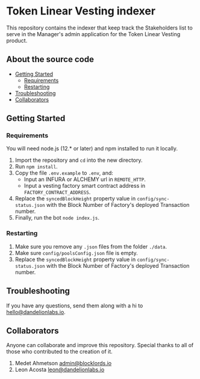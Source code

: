 # Token Linear Vesting indexer

This repository contains the indexer that keep track the Stakeholders list to serve in the Manager's admin application for the Token Linear Vesting product.

## About the source code

- [Getting Started](#getting-started)
  - [Requirements](#requirements)
  - [Restarting](#restarting)
- [Troubleshooting](#troubleshooting)
- [Collaborators](#collaborators)

## Getting Started

### Requirements

You will need node.js (12.\* or later) and npm installed to run it locally.

1. Import the repository and `cd` into the new directory.
2. Run `npm install`.
3. Copy the file `.env.example` to `.env`, and:
   - Input an INFURA or ALCHEMY url in `REMOTE_HTTP`.
   - Input a vesting factory smart contract address in `FACTORY_CONTRACT_ADDRESS`.
4. Replace the `syncedBlockHeight` property value in `config/sync-status.json` with the Block Number of Factory's deployed Transaction number.
5. Finally, run the bot `node index.js`.

### Restarting

1. Make sure you remove any `.json` files from the folder `./data`.
2. Make sure `config/poolsConfig.json` file is empty.
3. Replace the `syncedBlockHeight` property value in `config/sync-status.json` with the Block Number of Factory's deployed Transaction number.

## Troubleshooting

If you have any questions, send them along with a hi to [hello@dandelionlabs.io](mailto:hello@dandelionlabs.io).

## Collaborators

Anyone can collaborate and improve this repository. Special thanks to all of those who contributed to the creation of it.

1. Medet Ahmetson <admin@blocklords.io>
2. Leon Acosta <leon@dandelionlabs.io>
